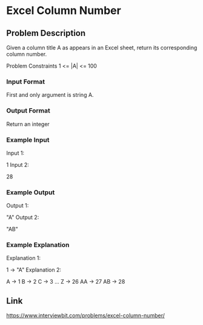 # Excel Column Number

## Problem Description

Given a column title A as appears in an Excel sheet, return its corresponding column number.



Problem Constraints
1 <= |A| <= 100



### Input Format
First and only argument is string A.



### Output Format
Return an integer



### Example Input
Input 1:

 1
Input 2:

 28


### Example Output
Output 1:

 "A"
Output 2:

 "AB"


### Example Explanation
Explanation 1:

 1 -> "A"
Explanation 2:

A  -> 1
B -> 2
C -> 3
...
Z -> 26
AA -> 27
AB -> 28 

## Link

https://www.interviewbit.com/problems/excel-column-number/